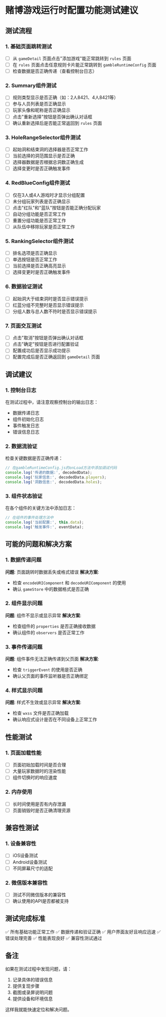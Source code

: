 # 赌博游戏运行时配置功能测试建议

## 测试流程

### 1. 基础页面跳转测试
- [ ] 从 `gameDetail` 页面点击"添加游戏"能正常跳转到 `rules` 页面
- [ ] 在 `rules` 页面点击任意规则卡片能正常跳转到 `gambleRuntimeConfig` 页面
- [ ] 检查数据是否正确传递（查看控制台日志）

### 2. Summary组件测试
- [ ] 规则类型显示是否正确（如：2人8421、4人8421等）
- [ ] 参与人员列表是否正确显示
- [ ] 玩家头像和昵称是否正确显示
- [ ] 点击"重新选择"按钮是否弹出确认对话框
- [ ] 确认重新选择后是否能正常返回到 `rules` 页面

### 3. HoleRangeSelector组件测试
- [ ] 起始洞和结束洞的选择器是否正常工作
- [ ] 当前选择的洞范围显示是否正确
- [ ] 选择器数据是否根据总洞数正确生成
- [ ] 选择变更时是否正确触发事件

### 4. RedBlueConfig组件测试
- [ ] 仅在3人或4人游戏时才显示分组配置
- [ ] 未分组玩家列表是否正确显示
- [ ] 点击"红队"和"蓝队"按钮是否能正确分配玩家
- [ ] 自动分组功能是否正常工作
- [ ] 重置分组功能是否正常工作
- [ ] 从队伍中移除玩家是否正常工作

### 5. RankingSelector组件测试
- [ ] 排名选项是否正确显示
- [ ] 单选按钮是否正常工作
- [ ] 当前选择是否正确高亮显示
- [ ] 选择变更时是否正确触发事件

### 6. 数据验证测试
- [ ] 起始洞大于结束洞时是否显示错误提示
- [ ] 红蓝分组不完整时是否显示错误提示
- [ ] 分组人数与总人数不符时是否显示错误提示

### 7. 页面交互测试
- [ ] 点击"取消"按钮是否弹出确认对话框
- [ ] 点击"确定"按钮是否进行配置验证
- [ ] 配置成功后是否显示成功提示
- [ ] 配置完成后是否正确返回到 `gameDetail` 页面

## 调试建议

### 1. 控制台日志
在测试过程中，请注意观察控制台的输出日志：
- 数据传递日志
- 组件初始化日志
- 事件触发日志
- 错误信息日志

### 2. 数据流验证
检查关键数据是否正确传递：
```javascript
// 在gambleRuntimeConfig.js的onLoad方法中添加调试代码
console.log('传递的数据:', decodedData);
console.log('玩家信息:', decodedData.players);
console.log('洞数信息:', decodedData.holes);
```

### 3. 组件状态验证
在各个组件的关键方法中添加日志：
```javascript
// 在组件的事件处理方法中
console.log('当前配置:', this.data);
console.log('触发事件:', eventData);
```

## 可能的问题和解决方案

### 1. 数据传递问题
**问题**: 页面跳转时数据丢失或格式错误
**解决方案**: 
- 检查 `encodeURIComponent` 和 `decodeURIComponent` 的使用
- 确认 `gameStore` 中的数据格式是否正确

### 2. 组件显示问题
**问题**: 组件不显示或显示异常
**解决方案**:
- 检查组件的 `properties` 是否正确接收数据
- 确认组件的 `observers` 是否正常工作

### 3. 事件传递问题
**问题**: 组件事件无法正确传递到父页面
**解决方案**:
- 检查 `triggerEvent` 的使用是否正确
- 确认父页面的事件监听器是否正确绑定

### 4. 样式显示问题
**问题**: 样式不生效或显示异常
**解决方案**:
- 检查 `wxss` 文件是否正确加载
- 确认响应式设计是否在不同设备上正常工作

## 性能测试

### 1. 页面加载性能
- [ ] 页面初始加载时间是否合理
- [ ] 大量玩家数据时的渲染性能
- [ ] 组件切换时的响应速度

### 2. 内存使用
- [ ] 长时间使用是否有内存泄漏
- [ ] 页面销毁时是否正确清理资源

## 兼容性测试

### 1. 设备兼容性
- [ ] iOS设备测试
- [ ] Android设备测试
- [ ] 不同屏幕尺寸的适配

### 2. 微信版本兼容性
- [ ] 测试不同微信版本的兼容性
- [ ] 确认使用的API是否都被支持

## 测试完成标准

✅ 所有基础功能正常工作
✅ 数据传递和验证正确
✅ 用户界面友好且响应迅速
✅ 错误处理完善
✅ 性能表现良好
✅ 兼容性测试通过

## 备注

如果在测试过程中发现问题，请：
1. 记录具体的错误信息
2. 提供复现步骤
3. 截图或录屏说明问题
4. 提供设备和环境信息

这样我就能快速定位和解决问题。 
